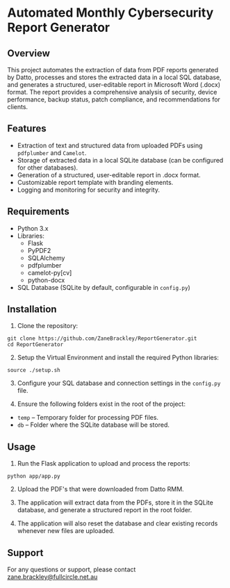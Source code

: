 # Automated Monthly Cybersecurity Report Generator

## Overview
This project automates the extraction of data from PDF reports generated by Datto, processes and stores the extracted data in a local SQL database, and generates a structured, user-editable report in Microsoft Word (.docx) format. The report provides a comprehensive analysis of security, device performance, backup status, patch compliance, and recommendations for clients.

## Features
- Extraction of text and structured data from uploaded PDFs using `pdfplumber` and `Camelot`.
- Storage of extracted data in a local SQLite database (can be configured for other databases).
- Generation of a structured, user-editable report in .docx format.
- Customizable report template with branding elements.
- Logging and monitoring for security and integrity.

## Requirements
- Python 3.x
- Libraries:
  - Flask
  - PyPDF2
  - SQLAlchemy
  - pdfplumber
  - camelot-py[cv]
  - python-docx
- SQL Database (SQLite by default, configurable in `config.py`)

## Installation
1. Clone the repository:
```
git clone https://github.com/ZaneBrackley/ReportGenerator.git
cd ReportGenerator
```

2. Setup the Virtual Environment and install the required Python libraries:
```
source ./setup.sh
```

3. Configure your SQL database and connection settings in the `config.py` file.

4. Ensure the following folders exist in the root of the project:
- `temp` – Temporary folder for processing PDF files.
- `db` – Folder where the SQLite database will be stored.

## Usage
1. Run the Flask application to upload and process the reports:
```
python app/app.py
```
2. Upload the PDF's that were downloaded from Datto RMM.
  
3. The application will extract data from the PDFs, store it in the SQLite database, and generate a structured report in the root folder.

4. The application will also reset the database and clear existing records whenever new files are uploaded.

## Support
For any questions or support, please contact zane.brackley@fullcircle.net.au